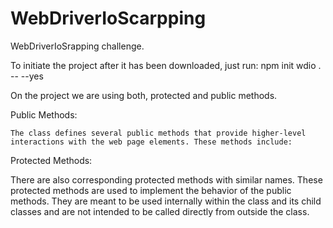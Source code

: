 # WebDriverIoScarpping

WebDriverIoSrapping challenge.

To initiate the project after it has been downloaded, just run: npm init wdio . -- --yes

On the project we are using both, protected and public methods.

Public Methods:

    The class defines several public methods that provide higher-level interactions with the web page elements. These methods include:

Protected Methods:

There are also corresponding protected methods with similar names. These protected methods are used to implement the behavior of the public methods. They are meant to be used internally within the class and its child classes and are not intended to be called directly from outside the class.
